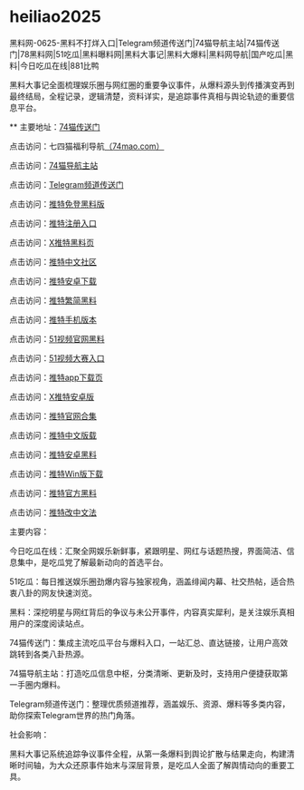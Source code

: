 # heiliao2025
黑料网-0625-黑料不打烊入口|Telegram频道传送门|74猫导航主站|74猫传送门|78黑料网|51吃瓜|黑料曝料网|黑料大事记|黑料大爆料|黑料网导航|国产吃瓜|黑料|今日吃瓜在线|881比鸭

黑料大事记全面梳理娱乐圈与网红圈的重要争议事件，从爆料源头到传播演变再到最终结局，全程记录，逻辑清楚，资料详实，是追踪事件真相与舆论轨迹的重要信息平台。

** 主要地址：<a href="https://74mao.com/">74猫传送门</a>

点击访问：七四猫福利导航<a href="https://74mao.com/">（74mao.com）</a>

点击访问：<a href="https://74mao.com/">74猫导航主站</a>

点击访问：<a href="https://74mao.com/">Telegram频道传送门</a>

点击访问：<a href="https://tt-08.pages.dev/">推特免登黑料版</a>  

点击访问：<a href="https://tt-09.pages.dev/">推特注册入口</a>  

点击访问：<a href="https://tt-10.pages.dev/">X推特黑料页</a>  

点击访问：<a href="https://tt-11.pages.dev/">推特中文社区</a>  

点击访问：<a href="https://tt-12.pages.dev/">推特安卓下载</a>  

点击访问：<a href="https://tt-13.pages.dev/">推特繁简黑料</a>  

点击访问：<a href="https://tt-14.pages.dev/">推特手机版本</a>  

点击访问：<a href="https://hj-821.pages.dev/">51视频官网黑料</a>  

点击访问：<a href="https://hj-822.pages.dev/">51视频大赛入口</a>  

点击访问：<a href="https://tt-16.pages.dev/">推特app下载页</a>  

点击访问：<a href="https://tt-17.pages.dev/">X推特安卓版</a>  

点击访问：<a href="https://tt-18.pages.dev/">推特官网合集</a>  

点击访问：<a href="https://tt-19.pages.dev/">推特中文版载</a>  

点击访问：<a href="https://tt-20.pages.dev/">推特安卓黑料</a>  

点击访问：<a href="https://tt-21.pages.dev/">推特Win版下载</a>  

点击访问：<a href="https://tt-22.pages.dev/">推特官方黑料</a>  

点击访问：<a href="https://tt-23.pages.dev/">推特改中文法</a>  

主要内容：

今日吃瓜在线：汇聚全网娱乐新鲜事，紧跟明星、网红与话题热搜，界面简洁、信息集中，是吃瓜党了解最新动向的首选平台。

51吃瓜：每日推送娱乐圈劲爆内容与独家视角，涵盖绯闻内幕、社交热帖，适合热衷八卦的网友快速浏览。

黑料：深挖明星与网红背后的争议与未公开事件，内容真实犀利，是关注娱乐真相用户的深度阅读站点。

74猫传送门：集成主流吃瓜平台与爆料入口，一站汇总、直达链接，让用户高效跳转到各类八卦热源。

74猫导航主站：打造吃瓜信息中枢，分类清晰、更新及时，支持用户便捷获取第一手圈内爆料。

Telegram频道传送门：整理优质频道推荐，涵盖娱乐、资源、爆料等多类内容，助你探索Telegram世界的热门角落。

社会影响：

黑料大事记系统追踪争议事件全程，从第一条爆料到舆论扩散与结果走向，构建清晰时间轴，为大众还原事件始末与深层背景，是吃瓜人全面了解舆情动向的重要工具。
<span style="display:none;">[Canonical link](）</span>
